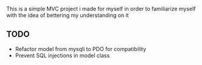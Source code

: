 This is a simple MVC project i made for myself in order to familiarize myself with the idea of bettering my understanding on it

## TODO

- Refactor model from mysqli to PDO for compatibility
- Prevent SQL injections in model class
